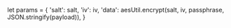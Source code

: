 let params = {
            'salt': salt,
            'iv': iv,
            'data': aesUtil.encrypt(salt, iv, passphrase, JSON.stringify(payload)),
        }
